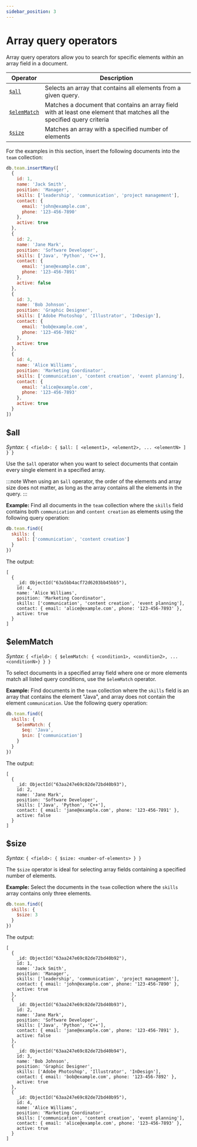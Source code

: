 ```yaml
---
sidebar_position: 3
---
```


# Array query operators

Array query operators allow you to search for specific elements within an array field in a document.

| Operator                   | Description                                                                                                             |
| -------------------------- | ----------------------------------------------------------------------------------------------------------------------- |
| [`$all`](#all)             | Selects an array that contains all elements from a given query.                                                         |
| [`$elemMatch`](#elemmatch) | Matches a document that contains an array field with at least one element that matches all the specified query criteria |
| [`$size`](#size)           | Matches an array with a specified number of elements                                                                    |

For the examples in this section, insert the following documents into the `team` collection:

```javascript
db.team.insertMany([
  {
    id: 1,
    name: 'Jack Smith',
    position: 'Manager',
    skills: ['leadership', 'communication', 'project management'],
    contact: {
      email: 'john@example.com',
      phone: '123-456-7890'
    },
    active: true
  },
  {
    id: 2,
    name: 'Jane Mark',
    position: 'Software Developer',
    skills: ['Java', 'Python', 'C++'],
    contact: {
      email: 'jane@example.com',
      phone: '123-456-7891'
    },
    active: false
  },
  {
    id: 3,
    name: 'Bob Johnson',
    position: 'Graphic Designer',
    skills: ['Adobe Photoshop', 'Illustrator', 'InDesign'],
    contact: {
      email: 'bob@example.com',
      phone: '123-456-7892'
    },
    active: true
  },
  {
    id: 4,
    name: 'Alice Williams',
    position: 'Marketing Coordinator',
    skills: ['communication', 'content creation', 'event planning'],
    contact: {
      email: 'alice@example.com',
      phone: '123-456-7893'
    },
    active: true
  }
])
```

## $all

_Syntax_: `{ <field>: { $all: [ <element1>, <element2>, ... <elementN> ] } }`

Use the `$all` operator when you want to select documents that contain every single element in a specified array.

:::note
When using an `$all` operator, the order of the elements and array size does not matter, as long as the array contains all the elements in the query.
:::

**Example:** Find all documents in the `team` collection where the `skills` field contains both `communication` and `content creation` as elements using the following query operation:

```javascript
db.team.find({
  skills: {
    $all: ['communication', 'content creation']
  }
})
```

The output:

```javascripton5
[
  {
    _id: ObjectId("63a5bb4acf72d6203bb45bb5"),
    id: 4,
    name: 'Alice Williams',
    position: 'Marketing Coordinator',
    skills: ['communication', 'content creation', 'event planning'],
    contact: { email: 'alice@example.com', phone: '123-456-7893' },
    active: true
  }
]
```

## $elemMatch

_Syntax_: `{ <field>: { $elemMatch: { <condition1>, <condition2>, ... <conditionN>} } }`

To select documents in a specified array field where one or more elements match all listed query conditions, use the `$elemMatch` operator.

**Example:** Find documents in the `team` collection where the `skills` field is an array that contains the element "Java", and array does not contain the element `communication`.
Use the following query operation:

```javascript
db.team.find({
  skills: {
    $elemMatch: {
      $eq: 'Java',
      $nin: ['communication']
    }
  }
})
```

The output:

```javascripton5
[
  {
    _id: ObjectId("63aa247e69c82de72bd40b93"),
    id: 2,
    name: 'Jane Mark',
    position: 'Software Developer',
    skills: ['Java', 'Python', 'C++'],
    contact: { email: 'jane@example.com', phone: '123-456-7891' },
    active: false
  }
]
```

## $size

_Syntax_: `{ <field>: { $size: <number-of-elements> } }`

The `$size` operator is ideal for selecting array fields containing a specified number of elements.

**Example:** Select the documents in the `team` collection where the `skills` array contains only three elements.

```javascript
db.team.find({
  skills: {
    $size: 3
  }
})
```

The output:

```javascripton5
[
  {
    _id: ObjectId("63aa247e69c82de72bd40b92"),
    id: 1,
    name: 'Jack Smith',
    position: 'Manager',
    skills: ['leadership', 'communication', 'project management'],
    contact: { email: 'john@example.com', phone: '123-456-7890' },
    active: true
  },
  {
    _id: ObjectId("63aa247e69c82de72bd40b93"),
    id: 2,
    name: 'Jane Mark',
    position: 'Software Developer',
    skills: ['Java', 'Python', 'C++'],
    contact: { email: 'jane@example.com', phone: '123-456-7891' },
    active: false
  },
  {
    _id: ObjectId("63aa247e69c82de72bd40b94"),
    id: 3,
    name: 'Bob Johnson',
    position: 'Graphic Designer',
    skills: ['Adobe Photoshop', 'Illustrator', 'InDesign'],
    contact: { email: 'bob@example.com', phone: '123-456-7892' },
    active: true
  },
  {
    _id: ObjectId("63aa247e69c82de72bd40b95"),
    id: 4,
    name: 'Alice Williams',
    position: 'Marketing Coordinator',
    skills: ['communication', 'content creation', 'event planning'],
    contact: { email: 'alice@example.com', phone: '123-456-7893' },
    active: true
  }
]
```

